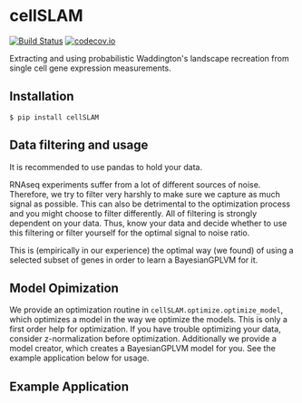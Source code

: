 # cellSLAM

[![Build Status](https://travis-ci.org/mzwiessele/manifold.svg?branch=master)](https://travis-ci.org/mzwiessele/manifold) [![codecov.io](http://codecov.io/github/mzwiessele/manifold/coverage.svg?branch=master)](http://codecov.io/github/mzwiessele/manifold?branch=master)

Extracting and using probabilistic Waddington's landscape recreation from single cell gene expression measurements.

## Installation

`$ pip install cellSLAM`

## Data filtering and usage

It is recommended to use pandas to hold your data. 

RNAseq experiments suffer from a lot of different sources of noise. Therefore, 
we try to filter very harshly to make sure we capture as much signal as possible.
This can also be detrimental to the optimization process and you might 
choose to filter differently. All of filtering is strongly dependent on your
data. Thus, know your data and decide whether to use this filtering or 
filter yourself for the optimal signal to noise ratio.  
    
This is (empirically in our experience) the optimal way (we found) of using a 
selected subset of genes in order to learn a BayesianGPLVM for it.

## Model Opimization

We provide an optimization routine in `cellSLAM.optimize.optimize_model`, which optimizes a model in the way we optimize the models. 
This is only a first order help for optimization. If you have trouble optimizing your data, consider z-normalization before optimization. 
Additionally we provide a model creator, which creates a BayesianGPLVM model for you. See the example application below for usage.

## Example Application

```python



```
